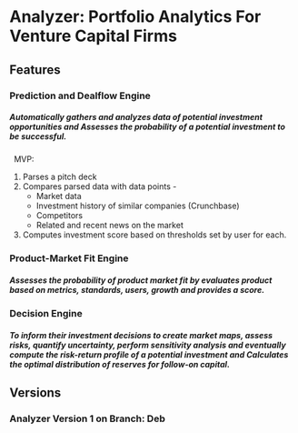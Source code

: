 # Analyzer: Portfolio Analytics For Venture Capital Firms


## Features

### Prediction and Dealflow Engine
##### Automatically gathers and analyzes data of potential investment opportunities and Assesses the probability of a potential investment to be successful.
 
MVP:  
1) Parses a pitch deck
2) Compares parsed data with data points - 
    - Market data
    - Investment history of similar companies (Crunchbase)
    - Competitors
    - Related and recent news on the market
3) Computes investment score based on thresholds set by user for each.

### Product-Market Fit Engine
##### Assesses the probability of product market fit by evaluates product based on metrics, standards, users, growth and provides a score.

### Decision Engine
##### To inform their investment decisions to create market maps, assess risks, quantify uncertainty, perform sensitivity analysis and eventually compute the risk-return profile of a potential investment and Calculates the optimal distribution of reserves for follow-on capital.


## Versions
### Analyzer Version 1 on Branch: Deb
